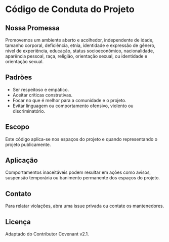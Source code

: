 # Código de Conduta do Projeto

## Nossa Promessa
Promovemos um ambiente aberto e acolhedor, independente de idade, tamanho corporal, deficiência, etnia, identidade e expressão de gênero, nível de experiência, educação, status socioeconômico, nacionalidade, aparência pessoal, raça, religião, orientação sexual, ou identidade e orientação sexual.

## Padrões
- Ser respeitoso e empático.
- Aceitar críticas construtivas.
- Focar no que é melhor para a comunidade e o projeto.
- Evitar linguagem ou comportamento ofensivo, violento ou discriminatório.

## Escopo
Este código aplica-se nos espaços do projeto e quando representando o projeto publicamente.

## Aplicação
Comportamentos inaceitáveis podem resultar em ações como avisos, suspensão temporária ou banimento permanente dos espaços do projeto.

## Contato
Para relatar violações, abra uma issue privada ou contate os mantenedores.

## Licença
Adaptado do Contributor Covenant v2.1.
